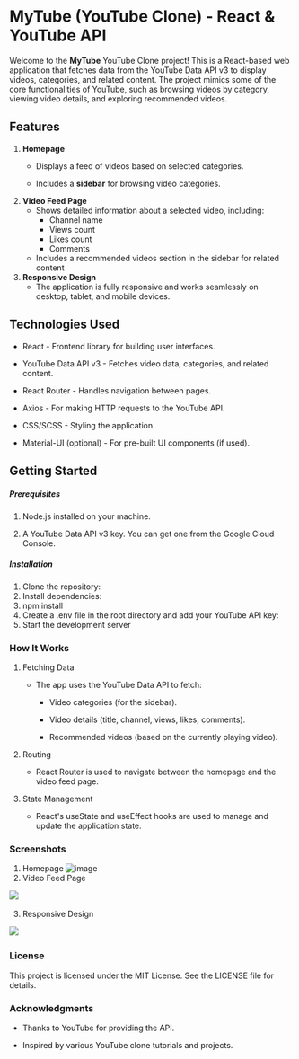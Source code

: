 # MyTube (YouTube Clone) - React & YouTube API

Welcome to the **MyTube** YouTube Clone project! This is a React-based web application that fetches data from the YouTube Data API v3 to display videos, categories, and related content. The project mimics some of the core functionalities of YouTube, such as browsing videos by category, viewing video details, and exploring recommended videos.

## Features

1.  **Homepage**
    -   Displays a feed of videos based on selected categories.

    -   Includes a **sidebar** for browsing video categories.
2. **Video Feed Page**
   - Shows detailed information about a selected video, including:
     - Channel name
     - Views count
     - Likes count
     - Comments
   - Includes a recommended videos section in the sidebar for related content
3. **Responsive Design**
   - The application is fully responsive and works seamlessly on desktop, tablet, and mobile devices.
## Technologies Used 
- React - Frontend library for building user interfaces.

- YouTube Data API v3 - Fetches video data, categories, and related content.

- React Router - Handles navigation between pages.

- Axios - For making HTTP requests to the YouTube API.

- CSS/SCSS - Styling the application.

- Material-UI (optional) - For pre-built UI components (if used).

## Getting Started
##### Prerequisites
1. Node.js installed on your machine.

2. A YouTube Data API v3 key. You can get one from the Google Cloud Console.

##### Installation
1. Clone the repository:
2. Install dependencies:
3. npm install
4. Create a .env file in the root directory and add your YouTube API key:
5. Start the development server


### How It Works
1. Fetching Data

   - The app uses the YouTube Data API to fetch:

       - Video categories (for the sidebar).

       - Video details (title, channel, views, likes, comments).

       - Recommended videos (based on the currently playing video).

2. Routing

   - React Router is used to navigate between the homepage and the video feed page.

3. State Management

    - React's useState and useEffect hooks are used to manage and update the application state.

### Screenshots
1. Homepage
![image]([https://github.com/Rushikesh7997/Sreenshots/blob/main/beautyholic_1.PNG](https://github.com/Rushikesh7997/youtube_react/blob/master/src/assets/mytube-homepage-1.PNG))
2. Video Feed Page
<img src="![Video feed](https://github.com/Rushikesh7997/youtube_react/blob/master/src/assets/mytube-video-feed-2.PNG)">

3. Responsive Design
<img src="![alt text](https://github.com/Rushikesh7997/youtube_react/blob/master/src/assets/mytube-video-feed-mobile-view-3.PNG)">


### License
This project is licensed under the MIT License. See the LICENSE file for details.

### Acknowledgments
- Thanks to YouTube for providing the API.

- Inspired by various YouTube clone tutorials and projects.
    
